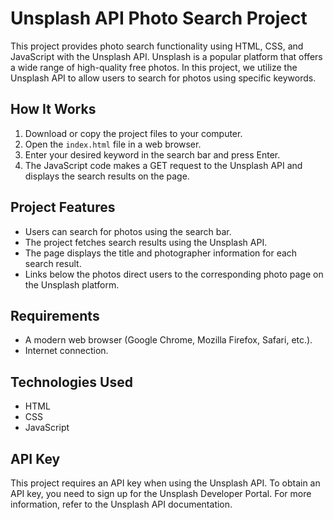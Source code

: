 # Unsplash API Photo Search Project

This project provides photo search functionality using HTML, CSS, and JavaScript with the Unsplash API. Unsplash is a popular platform that offers a wide range of high-quality free photos. In this project, we utilize the Unsplash API to allow users to search for photos using specific keywords.

## How It Works

1. Download or copy the project files to your computer.
2. Open the `index.html` file in a web browser.
3. Enter your desired keyword in the search bar and press Enter.
4. The JavaScript code makes a GET request to the Unsplash API and displays the search results on the page.

## Project Features

- Users can search for photos using the search bar.
- The project fetches search results using the Unsplash API.
- The page displays the title and photographer information for each search result.
- Links below the photos direct users to the corresponding photo page on the Unsplash platform.

## Requirements

- A modern web browser (Google Chrome, Mozilla Firefox, Safari, etc.).
- Internet connection.

## Technologies Used

- HTML
- CSS
- JavaScript

## API Key

This project requires an API key when using the Unsplash API. To obtain an API key, you need to sign up for the Unsplash Developer Portal. For more information, refer to the Unsplash API documentation.
